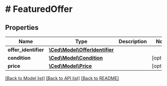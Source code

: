 # # FeaturedOffer

## Properties

Name | Type | Description | Notes
------------ | ------------- | ------------- | -------------
**offer_identifier** | [**\Ced\Model\OfferIdentifier**](OfferIdentifier.md) |  |
**condition** | [**\Ced\Model\Condition**](Condition.md) |  | [optional]
**price** | [**\Ced\Model\Price**](Price.md) |  | [optional]

[[Back to Model list]](../../README.md#models) [[Back to API list]](../../README.md#endpoints) [[Back to README]](../../README.md)
